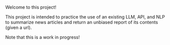 Welcome to this project!

This project is intended to practice the use of an existing LLM, API, and NLP to summarize news articles and return an
unbiased report of its contents (given a url).

Note that this is a work in progress!


